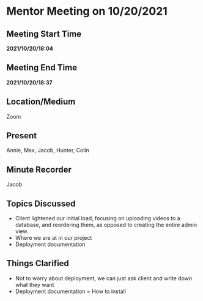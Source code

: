 # Mentor Meeting on 10/20/2021

## Meeting Start Time

**2021/10/20/18:04**

## Meeting End Time

**2021/10/20/18:37**

## Location/Medium

Zoom

## Present

Annie, Max, Jacob, Hunter, Colin

## Minute Recorder

Jacob


## Topics Discussed

- Client lightened our initial load, focusing on uploading videos to a database, and reordering them, as opposed to creating the entire admin view. 
- Where we are at in our project
- Deployment documentation



## Things Clarified

- Not to worry about deployment, we can just ask client and write down what they want
- Deployment documentation = How to install

